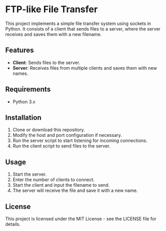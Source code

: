 # FTP-like File Transfer

This project implements a simple file transfer system using sockets in Python. It consists of a client that sends files to a server, where the server receives and saves them with a new filename.

## Features
- **Client**: Sends files to the server.
- **Server**: Receives files from multiple clients and saves them with new names.

## Requirements
- Python 3.x

## Installation
1. Clone or download this repository.
2. Modify the host and port configuration if necessary.
3. Run the server script to start listening for incoming connections.
4. Run the client script to send files to the server.

## Usage
1. Start the server.
2. Enter the number of clients to connect.
3. Start the client and input the filename to send.
4. The server will receive the file and save it with a new name.

## License
This project is licensed under the MIT License - see the LICENSE file for details.
